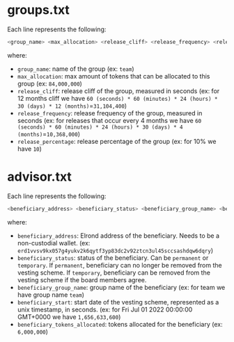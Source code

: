 # groups.txt

Each line represents the following:

```bash
<group_name> <max_allocation> <release_cliff> <release_frequency> <release_percentage>
```
where:
- `group_name`: name of the group (ex: `team`)
- `max_allocation`: max amount of tokens that can be allocated to this group (ex: `84,000,000`)
- `release_cliff`: release cliff of the group, measured in seconds (ex: for 12 months cliff we have `60 (seconds) * 60 (minutes) * 24 (hours) * 30 (days) * 12 (months)`=`31,104,400`)
- `release_frequency`: release frequency of the group, measured in seconds (ex: for releases that occur every 4 months we have `60 (seconds) * 60 (minutes) * 24 (hours) * 30 (days) * 4 (months)`=`10,368,000`)
- `release_percentage`: release percentage of the group (ex: for 10% we have `10`)

# advisor.txt

Each line represents the following:

```bash
<beneficiary_address> <beneficiary_status> <beneficiary_group_name> <beneficiary_start> <beneficiary_tokens_allocated>
```
where:
- `beneficiary_address`: Elrond address of the beneficiary. Needs to be a non-custodial wallet. (ex: `erd1vvsv9kx057g4yukv2k6qytf3yp83dc2v92ztcn3ul45sccsashdqw6dqry`)
- `beneficiary_status`: status of the beneficiary. Can be `permanent` or `temporary`. If `permanent`, beneficiary can no longer be removed from the vesting scheme. If `temporary`, beneficiary can be removed from the vesting scheme if the board members agree.
- `beneficiary_group_name`: group name of the beneficiary (ex: for team we have group name `team`)
- `beneficiary_start`: start date of the vesting scheme, represented as a unix timestamp, in seconds. (ex: for Fri Jul 01 2022 00:00:00 GMT+0000 we have `1,656,633,600`)
- `beneficiary_tokens_allocated`: tokens allocated for the beneficiary (ex: `6,000,000`)

